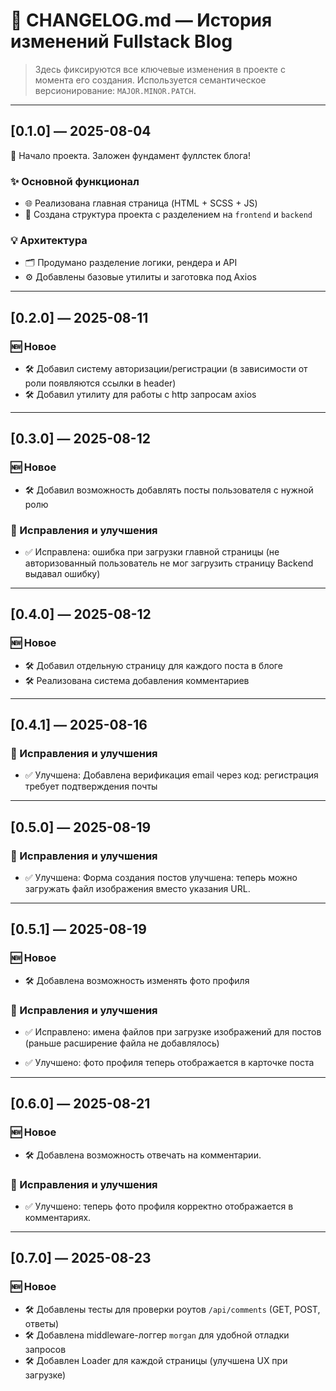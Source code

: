 # 📒 CHANGELOG.md — История изменений Fullstack Blog

> Здесь фиксируются все ключевые изменения в проекте с момента его создания. Используется семантическое версионирование: `MAJOR.MINOR.PATCH`.

---

## [0.1.0] — 2025-08-04

🎉 Начало проекта. Заложен фундамент фуллстек блога!

### ✨ Основной функционал

- 🌐 Реализована главная страница (HTML + SCSS + JS)
- 📁 Создана структура проекта с разделением на `frontend` и `backend`

### 💡 Архитектура

- 🗂️ Продумано разделение логики, рендера и API
- ⚙️ Добавлены базовые утилиты и заготовка под Axios

---

## [0.2.0] — 2025-08-11

### 🆕 Новое

- 🛠️ Добавил систему авторизации/регистрации (в зависимости от роли появляются ссылки в header)
- 🛠️ Добавил утилиту для работы с http запросам axios

---

## [0.3.0] — 2025-08-12

### 🆕 Новое

- 🛠️ Добавил возможность добавлять посты пользователя с нужной ролю

### 🐞 Исправления и улучшения

- ✅ Исправлена: ошибка при загрузки главной страницы (не авторизованный пользователь не мог загрузить страницу Backend выдавал ошибку)

---

## [0.4.0] — 2025-08-12

### 🆕 Новое

- 🛠️ Добавил отдельную страницу для каждого поста в блоге
- 🛠️ Реализована система добавления комментариев

---

## [0.4.1] — 2025-08-16

### 🐞 Исправления и улучшения

- ✅ Улучшена: Добавлена верификация email через код: регистрация требует подтверждения почты

---

## [0.5.0] — 2025-08-19

### 🐞 Исправления и улучшения

- ✅ Улучшена: Форма создания постов улучшена: теперь можно загружать файл изображения вместо указания URL.

---

## [0.5.1] — 2025-08-19

### 🆕 Новое

- 🛠️ Добавлена возможность изменять фото профиля

### 🐞 Исправления и улучшения

- ✅ Исправлено: имена файлов при загрузке изображений для постов (раньше расширение файла не добавлялось)

- ✅ Улучшено: фото профиля теперь отображается в карточке поста

---

## [0.6.0] — 2025-08-21

### 🆕 Новое

- 🛠️ Добавлена возможность отвечать на комментарии.

### 🐞 Исправления и улучшения

- ✅ Улучшено: теперь фото профиля корректно отображается в комментариях.

---

## [0.7.0] — 2025-08-23

### 🆕 Новое

- 🛠️ Добавлены тесты для проверки роутов `/api/comments` (GET, POST, ответы)
- 🛠️ Добавлена middleware-логгер `morgan` для удобной отладки запросов
- 🛠️ Добавлен Loader для каждой страницы (улучшена UX при загрузке)
